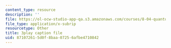 ```yaml
---
content_type: resource
description: ''
file: https://ol-ocw-studio-app-qa.s3.amazonaws.com/courses/8-04-quantum-physics-i-spring-2013/871072615d0f8baa07256afbe4710842_awpnsGl08bc.srt
file_type: application/x-subrip
resourcetype: Other
title: 3play caption file
uid: 87107261-5d0f-8baa-0725-6afbe4710842
---
```

